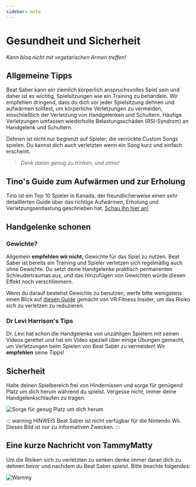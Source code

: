 ```yaml
---
sidebar: auto
---
```


# Gesundheit und Sicherheit
_Kann bloq nicht mit vegetarischen Armen treffen!_

## Allgemeine Tipps
Beat Saber kann ein ziemlich körperlich anspruchsvolles Spiel sein und daher ist es wichtig, Spielsitzungen wie ein Training zu behandeln. Wir empfehlen dringend, dass du dich vor jeder Spielsitzung dehnen und aufwärmen solltest, um körperliche Verletzungen zu vermeiden, einschließlich der Verletzung von Handgelenken und Schultern. Häufige Verletzungen umfassen wiederholte Belastungsschäden (RSI-Syndrom) an Handgelenk und Schultern.

Dehnen ist nicht nur begrenzt auf Spieler, die verrückte Custom Songs spielen. Du kannst dich auch verletzten wenn ein Song kurz und einfach erscheint.

> _Denk daran genug zu trinken, und atme!_

## Tino's Guide zum Aufwärmen und zur Erholung
Tino ist ein Top 10 Spieler in Kanada, der freundlicherweise einen sehr detaillierten Guide über das richtige Aufwärmen, Erholung und Verletzungsentlastung geschrieben hat. [Schau ihn hier an!](https://docs.google.com/document/d/122rd-eU0mkwQ6fXUwSmo1_XAh73Jyqd1u6ncrUjtkD0/)

## Handgelenke schonen

### Gewichte?
Allgemein **empfehlen wir nicht,** Gewichte für das Spiel zu nutzen. Beat Saber ist bereits ein Training und Spieler verletzen sich regelmäßig auch ohne Gewichte. Du setzt deine Handgelenke praktisch permanenten Schleudertraumas aus, und das Hinzufügen von Gewichten würde diesen Effekt noch verschlimmern.

Wenn du darauf bestehst Gewichte zu benutzen, werfe bitte wenigstens einen Blick auf [diesen Guide](https://www.vrfitnessinsider.com/beat-saber-weighted-gear/) gemacht von VR Fitness Insider, um das Risiko sich zu verletzen zu reduzieren.

### Dr Levi Harrison's Tips
Dr. Levi hat schon die Handgelenke von unzähligen Spielern mit seinen Videos gerettet und hat ein Video speziell über einige Übungen gemacht, um Verletzungen beim Spielen von Beat Saber zu vermeiden! Wir **empfehlen** seine Tipps!

<YouTube url='https://www.youtube.com/watch?v=IoL1NOKUmoU' />

## Sicherheit
Halte deinen Spielbereich frei von Hindernissen und sorge für genügend Platz um dich herum während du spielst. Vergesse nicht, immer deine Handgelenkschlaufen zu tragen.

![Sorge für genug Platz um dich herum](~@images/health-and-safety/allow-adequate-room-around-you.png "Sorge für genug Platz um dich herum")

::: warning HINWEIS
Beat Saber ist nicht verfügbar für die Nintendo Wii. Dieses Bild ist nur zu informativen Zwecken.
:::

## Eine kurze Nachricht von TammyMatty
Um die Risiken sich zu verletzten zu senken denke immer daran dich zu dehnen bevor und nachdem du Beat Saber spielst. Bitte beachte folgendes:

![Wammy](~@images/health-and-safety/wammy.gif "Wammy")
